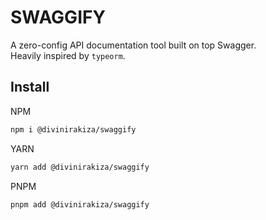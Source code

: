 # SWAGGIFY
A zero-config API documentation tool built on top Swagger. <br>
Heavily inspired by ```typeorm```.

## Install
NPM
```bash
npm i @divinirakiza/swaggify
```
YARN
```bash
yarn add @divinirakiza/swaggify
```
PNPM
```bash
pnpm add @divinirakiza/swaggify
```


